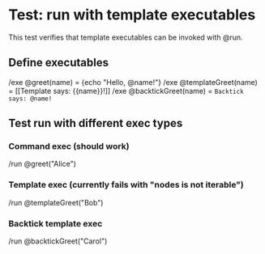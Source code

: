 # Test: run with template executables

This test verifies that template executables can be invoked with @run.

## Define executables
/exe @greet(name) = {echo "Hello, @name!"}
/exe @templateGreet(name) = [[Template says: {{name}}!]]
/exe @backtickGreet(name) = `Backtick says: @name!`

## Test run with different exec types

### Command exec (should work)
/run @greet("Alice")

### Template exec (currently fails with "nodes is not iterable")
/run @templateGreet("Bob")

### Backtick template exec
/run @backtickGreet("Carol")